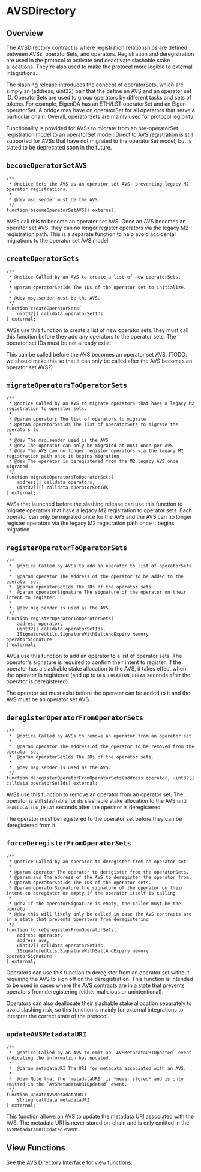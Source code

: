 # AVSDirectory

## Overview

The AVSDirectory contract is where registration relationships are defined between AVSs, operatorSets, and operators. Registration and deregistration are used in the protocol to activate and deactivate slashable stake allocations. They're also used to make the protocol more legible to external integrations.

The slashing release introduces the concept of operatorSets, which are simply an (address, uint32) pair that the define an AVS and an operator set ID. OperatorSets are used to group operators by different tasks and sets of tokens. For example, EigenDA has an ETH/LST operatorSet and an Eigen operatorSet. A bridge may have on operatorSet for all operators that serve a particular chain. Overall, operatorSets are mainly used for protocol legibility.

Functionality is provided for AVSs to migrate from an pre-operatorSet registration model to an operatorSet model. Direct to AVS registration is still supported for AVSs that have not migrated to the operatorSet model, but is slated to be deprecated soon in the future.

## `becomeOperatorSetAVS`
```solidity
/**
 * @notice Sets the AVS as an operator set AVS, preventing legacy M2 operator registrations.
 *
 * @dev msg.sender must be the AVS.
 */
function becomeOperatorSetAVS() external;
```

AVSs call this to become an operator set AVS. Once an AVS becomes an operator set AVS, they can no longer register operators via the legacy M2 registration path. This is a separate function to help avoid accidental migrations to the operator set AVS model.

## `createOperatorSets`
```solidity
/**
 * @notice Called by an AVS to create a list of new operatorSets.
 *
 * @param operatorSetIds The IDs of the operator set to initialize.
 *
 * @dev msg.sender must be the AVS.
 */
function createOperatorSets(
    uint32[] calldata operatorSetIds
) external;
```

AVSs use this function to create a list of new operator sets.They must call this function before they add any operators to the operator sets. The operator set IDs must be not already exist.

This can be called before the AVS becomes an operator set AVS. (TODO: we should make this so that it can only be called after the AVS becomes an operator set AVS?)

## `migrateOperatorsToOperatorSets`
```solidity
/**
 * @notice Called by an AVS to migrate operators that have a legacy M2 registration to operator sets.
 *
 * @param operators The list of operators to migrate
 * @param operatorSetIds The list of operatorSets to migrate the operators to
 *
 * @dev The msg.sender used is the AVS
 * @dev The operator can only be migrated at most once per AVS
 * @dev The AVS can no longer register operators via the legacy M2 registration path once it begins migration
 * @dev The operator is deregistered from the M2 legacy AVS once migrated
 */
function migrateOperatorsToOperatorSets(
    address[] calldata operators,
    uint32[][] calldata operatorSetIds
) external;
```

AVSs that launched before the slashing release can use this function to migrate operators that have a legacy M2 registration to operator sets. Each operator can only be migrated once for the AVS and the AVS can no longer register operators via the legacy M2 registration path once it begins migration.

## `registerOperatorToOperatorSets`
```solidity
/**
 *  @notice Called by AVSs to add an operator to list of operatorSets.
 *
 *  @param operator The address of the operator to be added to the operator set.
 *  @param operatorSetIds The IDs of the operator sets.
 *  @param operatorSignature The signature of the operator on their intent to register.
 *
 *  @dev msg.sender is used as the AVS.
 */
function registerOperatorToOperatorSets(
    address operator,
    uint32[] calldata operatorSetIds,
    ISignatureUtils.SignatureWithSaltAndExpiry memory operatorSignature
) external;
```

AVSs use this function to add an operator to a list of operator sets. The operator's signature is required to confirm their intent to register.  If the operator has a slashable stake allocation to the AVS, it takes effect when the operator is registered (and up to `DEALLOCATION_DELAY` seconds after the operator is deregistered).

The operator set must exist before the operator can be added to it and the AVS must be an operator set AVS.

## `deregisterOperatorFromOperatorSets`
```solidity
/**
 *  @notice Called by AVSs to remove an operator from an operator set.
 *
 *  @param operator The address of the operator to be removed from the operator set.
 *  @param operatorSetIds The IDs of the operator sets.
 *
 *  @dev msg.sender is used as the AVS.
 */
function deregisterOperatorFromOperatorSets(address operator, uint32[] calldata operatorSetIds) external;
```

AVSs use this function to remove an operator from an operator set. The operator is still slashable for its slashable stake allocation to the AVS until `DEALLOCATION_DELAY` seconds after the operator is deregistered.

The operator must be registered to the operator set before they can be deregistered from it.


## `forceDeregisterFromOperatorSets`
```solidity
/**
 * @notice Called by an operator to deregister from an operator set
 *
 * @param operator The operator to deregister from the operatorSets.
 * @param avs The address of the AVS to deregister the operator from.
 * @param operatorSetIds The IDs of the operator sets.
 * @param operatorSignature the signature of the operator on their intent to deregister or empty if the operator itself is calling
 *
 * @dev if the operatorSignature is empty, the caller must be the operator
 * @dev this will likely only be called in case the AVS contracts are in a state that prevents operators from deregistering
 */
function forceDeregisterFromOperatorSets(
    address operator,
    address avs,
    uint32[] calldata operatorSetIds,
    ISignatureUtils.SignatureWithSaltAndExpiry memory operatorSignature
) external;
```

Operators can use this function to deregister from an operator set without requiring the AVS to sign off on the deregistration. This function is intended to be used in cases where the AVS contracts are in a state that prevents operators from deregistering (either malicious or unintentional).

Operators can also deallocate their slashable stake allocation separately to avoid slashing risk, so this function is mainly for external integrations to interpret the correct state of the protocol.

## `updateAVSMetadataURI`
```solidity
/**
 *  @notice Called by an AVS to emit an `AVSMetadataURIUpdated` event indicating the information has updated.
 *
 *  @param metadataURI The URI for metadata associated with an AVS.
 *
 *  @dev Note that the `metadataURI` is *never stored* and is only emitted in the `AVSMetadataURIUpdated` event.
 */
function updateAVSMetadataURI(
    string calldata metadataURI
) external;
```

This function allows an AVS to update the metadata URI associated with the AVS. The metadata URI is never stored on-chain and is only emitted in the `AVSMetadataURIUpdated` event.

## View Functions

See the [AVS Directory Interface](../../../src/contracts/interfaces/IAVSDirectory.sol) for view functions. 
